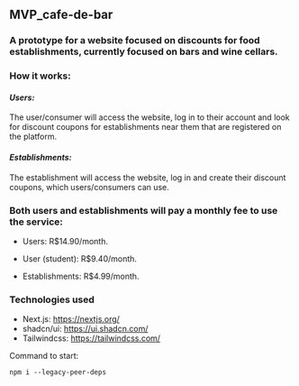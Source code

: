 ## MVP_cafe-de-bar

### A prototype for a website focused on discounts for food establishments, currently focused on bars and wine cellars.

### **How it works:**

#### *Users:*

The user/consumer will access the website, log in to their account and look for discount coupons for establishments near them that are registered on the platform.

#### *Establishments:*

The establishment will access the website, log in and create their discount coupons, which users/consumers can use.

### Both users and establishments will pay a monthly fee to use the service:

- Users: R$14.90/month.

- User (student): R$9.40/month.

- Establishments: R$4.99/month.

### Technologies used

- Next.js: https://nextjs.org/
- shadcn/ui: https://ui.shadcn.com/
- Tailwindcss: https://tailwindcss.com/

Command to start:

`npm i --legacy-peer-deps`


